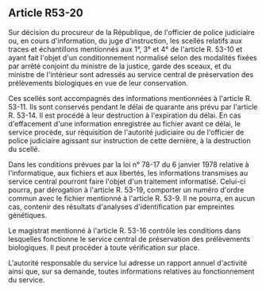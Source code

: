 Article R53-20
----
Sur décision du procureur de la République, de l'officier de police judiciaire
ou, en cours d'information, du juge d'instruction, les scellés relatifs aux
traces et échantillons mentionnés aux 1°, 3° et 4° de l'article R. 53-10 et
ayant fait l'objet d'un conditionnement normalisé selon des modalités fixées par
arrêté conjoint du ministre de la justice, garde des sceaux, et du ministre de
l'intérieur sont adressés au service central de préservation des prélèvements
biologiques en vue de leur conservation.

Ces scellés sont accompagnés des informations mentionnées à l'article R. 53-11.
Ils sont conservés pendant le délai de quarante ans prévu par l'article R.
53-14. Il est procédé à leur destruction à l'expiration du délai. En cas
d'effacement d'une information enregistrée au fichier avant ce délai, le service
procède, sur réquisition de l'autorité judiciaire ou de l'officier de police
judiciaire agissant sur instruction de cette dernière, à la destruction du
scellé.

Dans les conditions prévues par la loi n° 78-17 du 6 janvier 1978 relative à
l'informatique, aux fichiers et aux libertés, les informations transmises au
service central pourront faire l'objet d'un traitement informatisé. Celui-ci
pourra, par dérogation à l'article R. 53-19, comporter un numéro d'ordre commun
avec le fichier mentionné à l'article R. 53-9. Il ne pourra, en aucun cas,
contenir des résultats d'analyses d'identification par empreintes génétiques.

Le magistrat mentionné à l'article R. 53-16 contrôle les conditions dans
lesquelles fonctionne le service central de préservation des prélèvements
biologiques. Il peut procéder à toute vérification sur place.

L'autorité responsable du service lui adresse un rapport annuel d'activité ainsi
que, sur sa demande, toutes informations relatives au fonctionnement du service.
